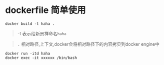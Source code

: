 # dockerfile 简单使用 


```shell
docker build -t haha .
```

> -t 表示给新景祥命名`haha`

> `.` 相对路径,上下文,docker会将相对路径下的内容拷贝到docker engine中

```shell
docker run -itd haha
docker exec -it xxxxxx /bin/bash 
```